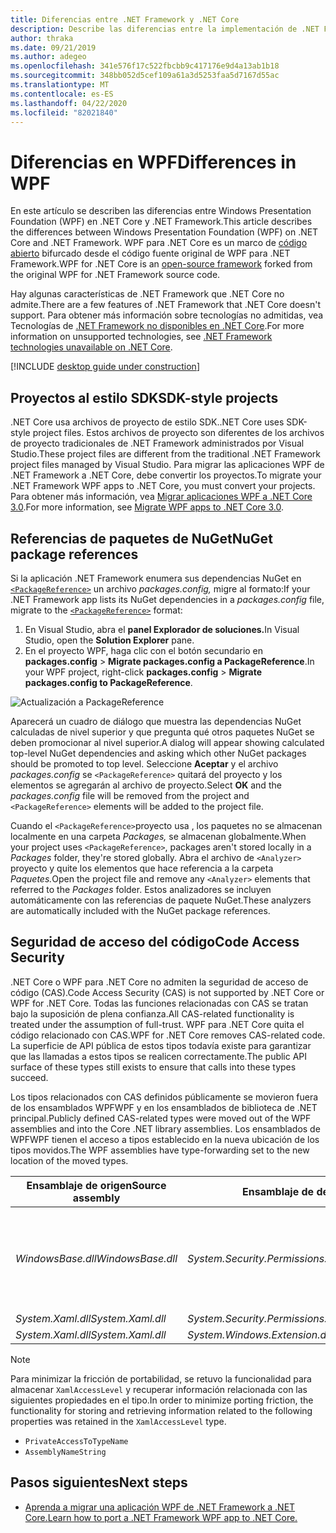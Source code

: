 ```yaml
---
title: Diferencias entre .NET Framework y .NET Core
description: Describe las diferencias entre la implementación de .NET Framework de Windows Presentation Foundation (WPF) y .NET Core WPF. Al migrar la aplicación, debe tener en cuenta estas incompatibilidades.
author: thraka
ms.date: 09/21/2019
ms.author: adegeo
ms.openlocfilehash: 341e576f17c522fbcbb9c417176e9d4a13ab1b18
ms.sourcegitcommit: 348bb052d5cef109a61a3d5253faa5d7167d55ac
ms.translationtype: MT
ms.contentlocale: es-ES
ms.lasthandoff: 04/22/2020
ms.locfileid: "82021840"
---
```

# <a name="differences-in-wpf"></a><span data-ttu-id="c0518-104">Diferencias en WPF</span><span class="sxs-lookup"><span data-stu-id="c0518-104">Differences in WPF</span></span>

<span data-ttu-id="c0518-105">En este artículo se describen las diferencias entre Windows Presentation Foundation (WPF) en .NET Core y .NET Framework.</span><span class="sxs-lookup"><span data-stu-id="c0518-105">This article describes the differences between Windows Presentation Foundation (WPF) on .NET Core and .NET Framework.</span></span> <span data-ttu-id="c0518-106">WPF para .NET Core es un marco de [código abierto](https://github.com/dotnet/wpf) bifurcado desde el código fuente original de WPF para .NET Framework.</span><span class="sxs-lookup"><span data-stu-id="c0518-106">WPF for .NET Core is an [open-source framework](https://github.com/dotnet/wpf) forked from the original WPF for .NET Framework source code.</span></span>

<span data-ttu-id="c0518-107">Hay algunas características de .NET Framework que .NET Core no admite.</span><span class="sxs-lookup"><span data-stu-id="c0518-107">There are a few features of .NET Framework that .NET Core doesn't support.</span></span> <span data-ttu-id="c0518-108">Para obtener más información sobre tecnologías no admitidas, vea Tecnologías de [.NET Framework no disponibles en .NET Core](../../core/porting/net-framework-tech-unavailable.md).</span><span class="sxs-lookup"><span data-stu-id="c0518-108">For more information on unsupported technologies, see [.NET Framework technologies unavailable on .NET Core](../../core/porting/net-framework-tech-unavailable.md).</span></span>

[!INCLUDE [desktop guide under construction](../../../includes/desktop-guide-preview-note.md)]

## <a name="sdk-style-projects"></a><span data-ttu-id="c0518-109">Proyectos al estilo SDK</span><span class="sxs-lookup"><span data-stu-id="c0518-109">SDK-style projects</span></span>

<span data-ttu-id="c0518-110">.NET Core usa archivos de proyecto de estilo SDK.</span><span class="sxs-lookup"><span data-stu-id="c0518-110">.NET Core uses SDK-style project files.</span></span> <span data-ttu-id="c0518-111">Estos archivos de proyecto son diferentes de los archivos de proyecto tradicionales de .NET Framework administrados por Visual Studio.</span><span class="sxs-lookup"><span data-stu-id="c0518-111">These project files are different from the traditional .NET Framework project files managed by Visual Studio.</span></span> <span data-ttu-id="c0518-112">Para migrar las aplicaciones WPF de .NET Framework a .NET Core, debe convertir los proyectos.</span><span class="sxs-lookup"><span data-stu-id="c0518-112">To migrate your .NET Framework WPF apps to .NET Core, you must convert your projects.</span></span> <span data-ttu-id="c0518-113">Para obtener más información, vea [Migrar aplicaciones WPF a .NET Core 3.0](convert-project-from-net-framework.md).</span><span class="sxs-lookup"><span data-stu-id="c0518-113">For more information, see [Migrate WPF apps to .NET Core 3.0](convert-project-from-net-framework.md).</span></span>

## <a name="nuget-package-references"></a><span data-ttu-id="c0518-114">Referencias de paquetes de NuGet</span><span class="sxs-lookup"><span data-stu-id="c0518-114">NuGet package references</span></span>

<span data-ttu-id="c0518-115">Si la aplicación .NET Framework enumera sus dependencias NuGet en [`<PackageReference>`](/nuget/consume-packages/package-references-in-project-files) un archivo *packages.config,* migre al formato:</span><span class="sxs-lookup"><span data-stu-id="c0518-115">If your .NET Framework app lists its NuGet dependencies in a *packages.config* file, migrate to the [`<PackageReference>`](/nuget/consume-packages/package-references-in-project-files) format:</span></span>

1. <span data-ttu-id="c0518-116">En Visual Studio, abra el **panel Explorador de soluciones.**</span><span class="sxs-lookup"><span data-stu-id="c0518-116">In Visual Studio, open the **Solution Explorer** pane.</span></span>
1. <span data-ttu-id="c0518-117">En el proyecto WPF, haga clic con el botón secundario en **packages.config** > **Migrate packages.config a PackageReference**.</span><span class="sxs-lookup"><span data-stu-id="c0518-117">In your WPF project, right-click **packages.config** > **Migrate packages.config to PackageReference**.</span></span>

![Actualización a PackageReference](media/differences-from-net-framework/package-reference-migration.png)

<span data-ttu-id="c0518-119">Aparecerá un cuadro de diálogo que muestra las dependencias NuGet calculadas de nivel superior y que pregunta qué otros paquetes NuGet se deben promocionar al nivel superior.</span><span class="sxs-lookup"><span data-stu-id="c0518-119">A dialog will appear showing calculated top-level NuGet dependencies and asking which other NuGet packages should be promoted to top level.</span></span> <span data-ttu-id="c0518-120">Seleccione **Aceptar** y el archivo *packages.config* se `<PackageReference>` quitará del proyecto y los elementos se agregarán al archivo de proyecto.</span><span class="sxs-lookup"><span data-stu-id="c0518-120">Select **OK** and the *packages.config* file will be removed from the project and `<PackageReference>` elements will be added to the project file.</span></span>

<span data-ttu-id="c0518-121">Cuando el `<PackageReference>`proyecto usa , los paquetes no se almacenan localmente en una carpeta *Packages,* se almacenan globalmente.</span><span class="sxs-lookup"><span data-stu-id="c0518-121">When your project uses `<PackageReference>`, packages aren't stored locally in a *Packages* folder, they're stored globally.</span></span> <span data-ttu-id="c0518-122">Abra el archivo de `<Analyzer>` proyecto y quite los elementos que hace referencia a la carpeta *Paquetes.*</span><span class="sxs-lookup"><span data-stu-id="c0518-122">Open the project file and remove any `<Analyzer>` elements that referred to the *Packages* folder.</span></span> <span data-ttu-id="c0518-123">Estos analizadores se incluyen automáticamente con las referencias de paquete NuGet.</span><span class="sxs-lookup"><span data-stu-id="c0518-123">These analyzers are automatically included with the NuGet package references.</span></span>

## <a name="code-access-security"></a><span data-ttu-id="c0518-124">Seguridad de acceso del código</span><span class="sxs-lookup"><span data-stu-id="c0518-124">Code Access Security</span></span>

<span data-ttu-id="c0518-125">.NET Core o WPF para .NET Core no admiten la seguridad de acceso de código (CAS).</span><span class="sxs-lookup"><span data-stu-id="c0518-125">Code Access Security (CAS) is not supported by .NET Core or WPF for .NET Core.</span></span> <span data-ttu-id="c0518-126">Todas las funciones relacionadas con CAS se tratan bajo la suposición de plena confianza.</span><span class="sxs-lookup"><span data-stu-id="c0518-126">All CAS-related functionality is treated under the assumption of full-trust.</span></span> <span data-ttu-id="c0518-127">WPF para .NET Core quita el código relacionado con CAS.</span><span class="sxs-lookup"><span data-stu-id="c0518-127">WPF for .NET Core removes CAS-related code.</span></span> <span data-ttu-id="c0518-128">La superficie de API pública de estos tipos todavía existe para garantizar que las llamadas a estos tipos se realicen correctamente.</span><span class="sxs-lookup"><span data-stu-id="c0518-128">The public API surface of these types still exists to ensure that calls into these types succeed.</span></span>

<span data-ttu-id="c0518-129">Los tipos relacionados con CAS definidos públicamente se movieron fuera de los ensamblados WPFWPF y en los ensamblados de biblioteca de .NET principal.</span><span class="sxs-lookup"><span data-stu-id="c0518-129">Publicly defined CAS-related types were moved out of the WPF assemblies and into the Core .NET library assemblies.</span></span> <span data-ttu-id="c0518-130">Los ensamblados de WPFWPF tienen el acceso a tipos establecido en la nueva ubicación de los tipos movidos.</span><span class="sxs-lookup"><span data-stu-id="c0518-130">The WPF assemblies have type-forwarding set to the new location of the moved types.</span></span>

| <span data-ttu-id="c0518-131">Ensamblaje de origen</span><span class="sxs-lookup"><span data-stu-id="c0518-131">Source assembly</span></span> | <span data-ttu-id="c0518-132">Ensamblaje de destino</span><span class="sxs-lookup"><span data-stu-id="c0518-132">Target assembly</span></span> | <span data-ttu-id="c0518-133">Tipo</span><span class="sxs-lookup"><span data-stu-id="c0518-133">Type</span></span>                |
| --------------- | --------------- | ------------------- |
| <span data-ttu-id="c0518-134">*WindowsBase.dll*</span><span class="sxs-lookup"><span data-stu-id="c0518-134">*WindowsBase.dll*</span></span> | <span data-ttu-id="c0518-135">*System.Security.Permissions.dll*</span><span class="sxs-lookup"><span data-stu-id="c0518-135">*System.Security.Permissions.dll*</span></span> | <xref:System.Security.Permissions.MediaPermission> <br /> <xref:System.Security.Permissions.MediaPermissionAttribute> <br /> <xref:System.Security.Permissions.MediaPermissionAudio> <br /> <xref:System.Security.Permissions.MediaPermissionImage> <br /> <xref:System.Security.Permissions.MediaPermissionVideo> <br /> <xref:System.Security.Permissions.WebBrowserPermission> <br /> <xref:System.Security.Permissions.WebBrowserPermissionAttribute> <br /> <xref:System.Security.Permissions.WebBrowserPermissionLevel> |
| <span data-ttu-id="c0518-136">*System.Xaml.dll*</span><span class="sxs-lookup"><span data-stu-id="c0518-136">*System.Xaml.dll*</span></span> | <span data-ttu-id="c0518-137">*System.Security.Permissions.dll*</span><span class="sxs-lookup"><span data-stu-id="c0518-137">*System.Security.Permissions.dll*</span></span> | <xref:System.Xaml.Permissions.XamlLoadPermission> |
| <span data-ttu-id="c0518-138">*System.Xaml.dll*</span><span class="sxs-lookup"><span data-stu-id="c0518-138">*System.Xaml.dll*</span></span> | <span data-ttu-id="c0518-139">*System.Windows.Extension.dll*</span><span class="sxs-lookup"><span data-stu-id="c0518-139">*System.Windows.Extension.dll*</span></span>    | <xref:System.Xaml.Permissions.XamlAccessLevel><br/> |

> [!NOTE]
> <span data-ttu-id="c0518-140">Para minimizar la fricción de portabilidad, se retuvo la funcionalidad para almacenar `XamlAccessLevel` y recuperar información relacionada con las siguientes propiedades en el tipo.</span><span class="sxs-lookup"><span data-stu-id="c0518-140">In order to minimize porting friction, the functionality for storing and retrieving information related to the following properties was retained in the `XamlAccessLevel` type.</span></span>
>
> - `PrivateAccessToTypeName`
> - `AssemblyNameString`

## <a name="next-steps"></a><span data-ttu-id="c0518-141">Pasos siguientes</span><span class="sxs-lookup"><span data-stu-id="c0518-141">Next steps</span></span>

- [<span data-ttu-id="c0518-142">Aprenda a migrar una aplicación WPF de .NET Framework a .NET Core.</span><span class="sxs-lookup"><span data-stu-id="c0518-142">Learn how to port a .NET Framework WPF app to .NET Core.</span></span>](convert-project-from-net-framework.md)
